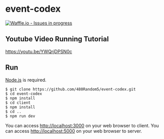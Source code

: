 # event-codex
[![Waffle.io - Issues in progress](https://badge.waffle.io/480Random5/event-codex.png?label=in%20progress&title=In%20Progress)](http://waffle.io/480Random5/event-codex)
## Youtube Video Running Tutorial
https://youtu.be/YWQrjDPSN0c
## Run
[Node.js](http://nodejs.org/) is required.

```shell
$ git clone https://github.com/480Random5/event-codex.git
$ cd event-codex
$ npm install
$ cd client 
$ npm install
$ cd ..
$ npm run dev
```

You can access <http://localhost:3000> on your web browser to client.
You can access <http://localhost:5000> on your web browser to server.
